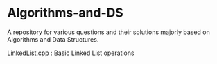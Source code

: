 # Algorithms-and-DS
A repository for various questions and their solutions majorly based on Algorithms and Data Structures.

<a href="https://github.com/A7xSV/Algorithms-and-DS/blob/master/LinkedList.cpp">LinkedList.cpp</a> : Basic Linked List operations
